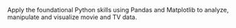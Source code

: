 Apply the foundational Python skills using Pandas and Matplotlib to analyze, manipulate and visualize movie and TV data.
